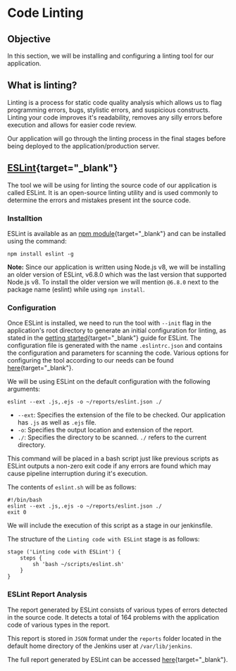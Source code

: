 # Code Linting

## Objective

In this section, we will be installing and configuring a linting tool for our application.

## What is linting?

Linting is a process for static code quality analysis which allows us to flag programming errors, bugs, stylistic errors, and suspicious constructs. Linting your code improves it's readability, removes any silly errors before execution and allows for easier code review.

Our application will go through the linting process in the final stages before being deployed to the application/production server.

## [ESLint](https://eslint.org/){target="_blank"}

The tool we will be using for linting the source code of our application is called ESLint. It is an open-source linting utility and is used commonly to determine the errors and mistakes present int the source code.

### Installtion

ESLint is available as an [npm module](https://www.npmjs.com/package/eslint){target="_blank"} and can be installed using the command:

```
npm install eslint -g
```

**Note:** Since our application is written using Node.js v8, we will be installing an older version of ESLint, v6.8.0 which was the last version that supported Node.js v8. To install the older version we will mention `@6.8.0` next to the package name (eslint) while using `npm install`.

### Configuration

Once ESLint is installed, we need to run the tool with `--init` flag in the application's root directory to generate an initial configuration for linting, as stated in the [getting started](https://eslint.org/docs/user-guide/getting-started){target="_blank"} guide for ESLint. The configuration file is generated with the name `.eslintrc.json` and contains the configuration and parameters for scanning the code. Various options for configuring the tool according to our needs can be found [here](https://eslint.org/docs/user-guide/configuring/){target="_blank"}.

We will be using ESLint on the default configuration with the following arguments:

```
eslint --ext .js,.ejs -o ~/reports/eslint.json ./
```

- `--ext`: Specifies the extension of the file to be checked. Our application has `.js` as well as `.ejs` file.
- `-o`: Specifies the output location and extension of the report.
- `./`: Specifies the directory to be scanned. `./` refers to the current directory.

This command will be placed in a bash script just like previous scripts as ESLint outputs a non-zero exit code if any errors are found which may cause pipeline interruption during it's execution.

The contents of `eslint.sh` will be as follows:

```
#!/bin/bash
eslint --ext .js,.ejs -o ~/reports/eslint.json ./
exit 0
```

We will include the execution of this script as a stage in our jenkinsfile.

The structure of the `Linting code with ESLint` stage is as follows:

```
stage ('Linting code with ESLint') {
    steps {
        sh 'bash ~/scripts/eslint.sh'
    }
}
```

### ESLint Report Analysis

The report generated by ESLint consists of various types of errors detected in the source code. It detects a total of 164 problems with the application code of various types in the report.

This report is stored in `JSON` format under the `reports` folder located in the default home directory of the Jenkins user at `/var/lib/jenkins`.

The full report generated by ESLint can be accessed [here](reports/eslint.json){target="_blank"}.